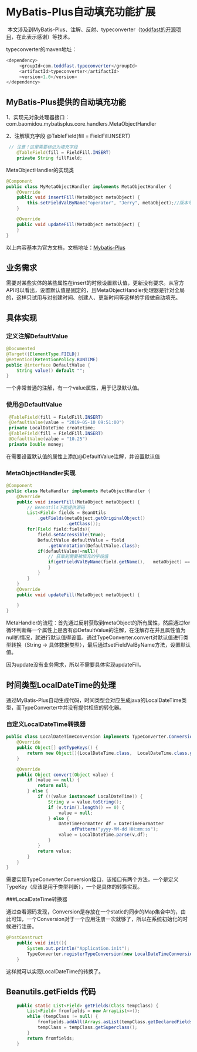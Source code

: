 # MyBatis-Plus自动填充功能扩展

​	本文涉及到MyBatis-Plus、注解、反射、typeconverter（[toddfast的开源项目](https://github.com/toddfast/typeconverter)，在此表示感谢）等技术。

typeconverter的maven地址：

```java
<dependency>
     <groupId>com.toddfast.typeconverter</groupId>
     <artifactId>typeconverter</artifactId>
     <version>1.0</version>
</dependency>
```

## MyBatis-Plus提供的自动填充功能

1、实现元对象处理器接口：com.baomidou.mybatisplus.core.handlers.MetaObjectHandler

2、注解填充字段 @TableField(fill = FieldFill.INSERT) 

```java
 // 注意！这里需要标记为填充字段
    @TableField(fill = FieldFill.INSERT)
    private String fillField;
```

MetaObjectHandler的实现类

```java
@Component
public class MyMetaObjectHandler implements MetaObjectHandler {
    @Override
    public void insertFill(MetaObject metaObject) {
        this.setFieldValByName("operator", "Jerry", metaObject);//版本号3.0.6以及之前的版本
    }

    @Override
    public void updateFill(MetaObject metaObject) {
    }
}
```

以上内容基本为官方文档，文档地址：[Mybatis-Plus](https://mp.baomidou.com/guide/auto-fill-metainfo.html)

## 业务需求

​	需要对某些实体的某些属性在insert的时候设置默认值，更新没有要求。从官方API可以看出，设置默认值是固定的，且MetaObjectHandler处理器是针对全局的，这样只试用与对创建时间、创建人、更新时间等这样的字段做自动填充。

## 具体实现

### 定义注解DefaultValue

```java
@Documented
@Target({ElementType.FIELD})
@Retention(RetentionPolicy.RUNTIME)
public @interface DefaultValue {
    String value() default "";
}
```

一个非常普通的注解，有一个value属性，用于记录默认值。

### 使用@DefaultValue

``` java
 @TableField(fill = FieldFill.INSERT)
 @DefaultValue(value = "2019-05-10 09:51:00")
 private LocalDateTime createtime;
 @TableField(fill = FieldFill.INSERT)
 @DefaultValue(value = "10.25")
 private Double money;
```

在需要设置默认值的属性上添加@DefaultValue注解，并设置默认值

### MetaObjectHandler实现

```java
@Component
public class MetaHandler implements MetaObjectHandler {
    @Override
    public void insertFill(MetaObject metaObject) {
        // BeanUtils下面提供源码
        List<Field> fields = BeanUtils
            .getFields(metaObject.getOriginalObject()
                       .getClass());
        for(Field field:fields){
            field.setAccessible(true);
            DefaultValue defaultValue = field
                .getAnnotation(DefaultValue.class);
            if(defaultValue!=null){
                // 获取到需要被填充的字段值
                if(getFieldValByName(field.getName(), 	metaObject) == null){ setFieldValByName(field.getName(),TypeConverter.convert(field.getType(),defaultValue.value()),metaObject);
                }
            }
        }
    }
    @Override
    public void updateFill(MetaObject metaObject) {

    }
}
```

​	MetaHandler的流程：首先通过反射获取到metaObject的所有属性，然后通过for循环判断每一个属性上是否有@DefaultValue的注解，在注解存在并且属性值为null的情况，就进行默认值得设置。通过TypeConverter.convert对默认值进行类型转换（String -> 具体数据类型），最后通过setFieldValByName方法，设置默认值。

因为update没有业务需求，所以不需要具体实现updateFill。

## 时间类型LocalDateTime的处理

通过MyBatis-Plus自动生成代码，时间类型会对应生成java的LocalDateTime类型，而TypeConverter中并没有提供相应的转化器。

### 自定义LocalDateTime转换器

```java
public class LocalDateTimeConversion implements TypeConverter.Conversion {
    @Override
    public Object[] getTypeKeys() {
        return new Object[]{LocalDateTime.class,  LocalDateTime.class.getName(),"localdatetime"};
    }

    @Override
    public Object convert(Object value) {
        if (value == null) {
            return null;
        } else {
            if (!(value instanceof LocalDateTime)) {
                String v = value.toString();
                if (v.trim().length() == 0) {
                    value = null;
                } else {
                    DateTimeFormatter df = DateTimeFormatter
                        .ofPattern("yyyy-MM-dd HH:mm:ss");
                    value = LocalDateTime.parse(v,df);
                }
            }
            return value;
        }
    }
}
```

​	需要实现TypeConverter.Conversion接口，该接口有两个方法，一个是定义TypeKey（应该是用于类型判断），一个是具体的转换实现。

###LocalDateTime转换器

​	通过查看源码发现，Conversion是存放在一个static的同步的Map集合中的，由此可知，一个Conversion对于一个应用注册一次就够了，所以在系统初始化的时候进行注册。

```java 
@PostConstruct
    public void init(){
        System.out.println("Application.init");
        TypeConverter.registerTypeConversion(new LocalDateTimeConversion());
    }
```

这样就可以实现LocalDateTime的转换了。

## Beanutils.getFields 代码

```java
    public static List<Field> getFields(Class tempClass) {
        List<Field> fromfields = new ArrayList<>();
        while (tempClass != null) {
            fromfields.addAll(Arrays.asList(tempClass.getDeclaredFields()));
            tempClass = tempClass.getSuperclass();
        }
        return fromfields;
    }
```

